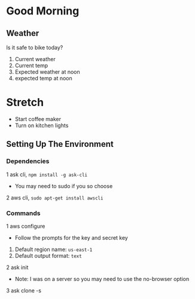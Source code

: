 # Good Morning

## Weather
Is it safe to bike today?

1. Current weather
2. Current temp
3. Expected weather at noon
4. expected temp at noon


# Stretch
* Start coffee maker
* Turn on kitchen lights


## Setting Up The Environment

### Dependencies
1 ask cli, `npm install -g ask-cli`
  * You may need to sudo if you so choose

2 aws cli, `sudo apt-get install awscli`

### Commands
1 aws configure
  * Follow the prompts for the key and secret key
  1. Default region name: `us-east-1`
  2. Default output format: `text`

2 ask init
  * Note: I was on a server so you may need to use the no-browser option

3 ask clone -s <skill id>